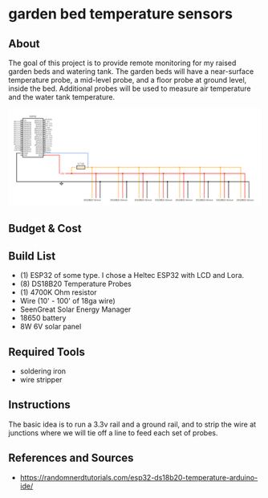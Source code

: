 # garden bed temperature sensors


## About
The goal of this project is to provide remote monitoring for my raised garden beds and watering tank. The garden beds will have a near-surface temperature probe, a mid-level probe, and a floor probe at ground level, inside the bed. Additional probes will be used to measure air temperature and the water tank temperature.

![circuit diagram of garden bed temperature sensors](001_garden_bed_temp_sensors.png)

## Budget & Cost


## Build List

- (1) ESP32 of some type. I chose a Heltec ESP32 with LCD and Lora.
- (8) DS18B20 Temperature Probes
- (1) 4700K Ohm resistor
- Wire (10' - 100' of 18ga wire)
- SeenGreat Solar Energy Manager
- 18650 battery
- 8W 6V solar panel


## Required Tools
- soldering iron
- wire stripper

## Instructions

The basic idea is to run a 3.3v rail and a ground rail, and to strip the wire at junctions where we will tie off a line to feed each set of probes.



## References and Sources

- https://randomnerdtutorials.com/esp32-ds18b20-temperature-arduino-ide/
